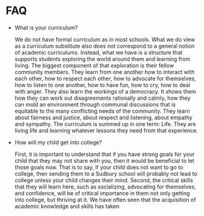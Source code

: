 # FAQ

* 	What is your curriculum? 

	We do not have formal curriculum as in most schools. What we do view as a curriculum substitute also does not correspond to a general notion of academic curriculums. 
    Instead, what we have is a structure that supports students exploring the world around them and learning from living. The biggest component of that exploration is their fellow community members. They learn from one another how to interact with each other, how to respect each other, how to advocate for themselves, how to listen to one another, how to have fun, how to cry, how to deal with anger. 
    They also learn the workings of a democracy. It shows them how they can work out disagreements rationally and calmly, how they can mold an environment through communal discussions that is equitable to the many conflicting needs of the community. They learn about fairness and justice, about respect and listening, about empathy and sympathy. 
    The curriculum is summed up in one term: Life. They are living life and learning whatever lessons they need from that experience. 

* 	How will my child get into college?

	First, it is important to understand that if you have strong goals for your child that they may not share with you, then it would be beneficial to let those goals now. That is to say, if your child does not want to go to college, then sending them to a Sudbury school will probably not lead to college unless your child changes their mind.
    Second, the critical skills that they will learn here, such as socializing, advocating for themselves, and confidence, will be of critical importance in them not only getting into college, but thriving at it. We have often seen that the acquisition of academic knowledge and skills has taken 
    
    